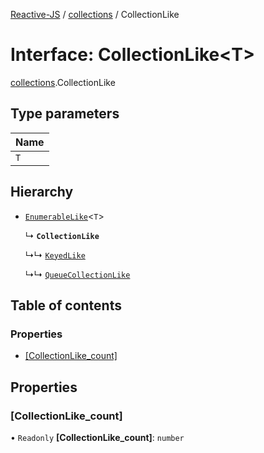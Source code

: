 [Reactive-JS](../README.md) / [collections](../modules/collections.md) / CollectionLike

# Interface: CollectionLike<T\>

[collections](../modules/collections.md).CollectionLike

## Type parameters

| Name |
| :------ |
| `T` |

## Hierarchy

- [`EnumerableLike`](collections.EnumerableLike.md)<`T`\>

  ↳ **`CollectionLike`**

  ↳↳ [`KeyedLike`](collections.KeyedLike.md)

  ↳↳ [`QueueCollectionLike`](utils.QueueCollectionLike.md)

## Table of contents

### Properties

- [[CollectionLike\_count]](collections.CollectionLike.md#[collectionlike_count])

## Properties

### [CollectionLike\_count]

• `Readonly` **[CollectionLike\_count]**: `number`
